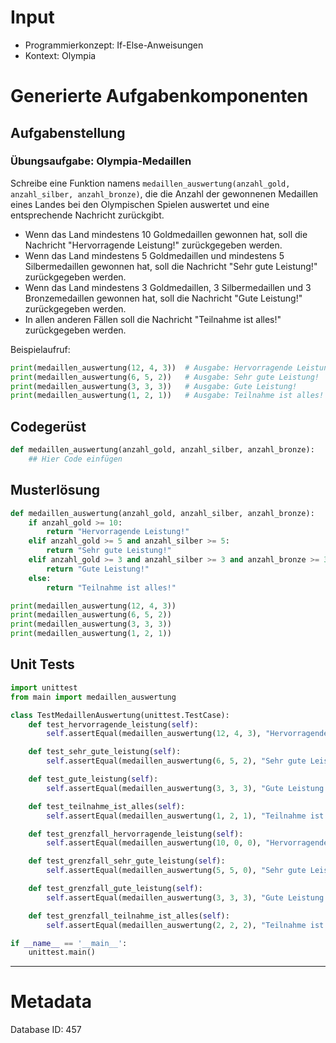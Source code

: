 # Input
- Programmierkonzept: If-Else-Anweisungen
- Kontext: Olympia

# Generierte Aufgabenkomponenten
## Aufgabenstellung
### Übungsaufgabe: Olympia-Medaillen

Schreibe eine Funktion namens `medaillen_auswertung(anzahl_gold, anzahl_silber, anzahl_bronze)`, die die Anzahl der gewonnenen Medaillen eines Landes bei den Olympischen Spielen auswertet und eine entsprechende Nachricht zurückgibt.

- Wenn das Land mindestens 10 Goldmedaillen gewonnen hat, soll die Nachricht "Hervorragende Leistung!" zurückgegeben werden.
- Wenn das Land mindestens 5 Goldmedaillen und mindestens 5 Silbermedaillen gewonnen hat, soll die Nachricht "Sehr gute Leistung!" zurückgegeben werden.
- Wenn das Land mindestens 3 Goldmedaillen, 3 Silbermedaillen und 3 Bronzemedaillen gewonnen hat, soll die Nachricht "Gute Leistung!" zurückgegeben werden.
- In allen anderen Fällen soll die Nachricht "Teilnahme ist alles!" zurückgegeben werden.

Beispielaufruf:
```python
print(medaillen_auswertung(12, 4, 3))  # Ausgabe: Hervorragende Leistung!
print(medaillen_auswertung(6, 5, 2))   # Ausgabe: Sehr gute Leistung!
print(medaillen_auswertung(3, 3, 3))   # Ausgabe: Gute Leistung!
print(medaillen_auswertung(1, 2, 1))   # Ausgabe: Teilnahme ist alles!
```

## Codegerüst
```python
def medaillen_auswertung(anzahl_gold, anzahl_silber, anzahl_bronze):
    ## Hier Code einfügen
```

## Musterlösung
```python
def medaillen_auswertung(anzahl_gold, anzahl_silber, anzahl_bronze):
    if anzahl_gold >= 10:
        return "Hervorragende Leistung!"
    elif anzahl_gold >= 5 and anzahl_silber >= 5:
        return "Sehr gute Leistung!"
    elif anzahl_gold >= 3 and anzahl_silber >= 3 and anzahl_bronze >= 3:
        return "Gute Leistung!"
    else:
        return "Teilnahme ist alles!"

print(medaillen_auswertung(12, 4, 3))
print(medaillen_auswertung(6, 5, 2))
print(medaillen_auswertung(3, 3, 3))
print(medaillen_auswertung(1, 2, 1))
```

## Unit Tests
```python
import unittest
from main import medaillen_auswertung

class TestMedaillenAuswertung(unittest.TestCase):
    def test_hervorragende_leistung(self):
        self.assertEqual(medaillen_auswertung(12, 4, 3), "Hervorragende Leistung!")

    def test_sehr_gute_leistung(self):
        self.assertEqual(medaillen_auswertung(6, 5, 2), "Sehr gute Leistung!")

    def test_gute_leistung(self):
        self.assertEqual(medaillen_auswertung(3, 3, 3), "Gute Leistung!")

    def test_teilnahme_ist_alles(self):
        self.assertEqual(medaillen_auswertung(1, 2, 1), "Teilnahme ist alles!")

    def test_grenzfall_hervorragende_leistung(self):
        self.assertEqual(medaillen_auswertung(10, 0, 0), "Hervorragende Leistung!")

    def test_grenzfall_sehr_gute_leistung(self):
        self.assertEqual(medaillen_auswertung(5, 5, 0), "Sehr gute Leistung!")

    def test_grenzfall_gute_leistung(self):
        self.assertEqual(medaillen_auswertung(3, 3, 3), "Gute Leistung!")

    def test_grenzfall_teilnahme_ist_alles(self):
        self.assertEqual(medaillen_auswertung(2, 2, 2), "Teilnahme ist alles!")

if __name__ == '__main__':
    unittest.main()
```
___
# Metadata
Database ID: 457
